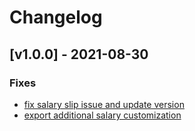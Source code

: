 # Changelog

## [v1.0.0] - 2021-08-30

### Fixes

- [fix salary slip issue and update version](https://gitlab.com/atri-tech/atri-maintainers/ethal/-/merge_requests/182)
- [export additional salary customization](https://gitlab.com/atri-tech/atri-maintainers/ethal/-/merge_requests/184)